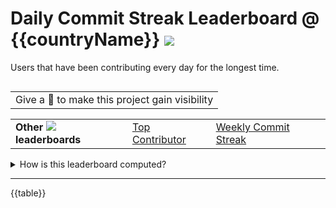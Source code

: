 # Daily Commit Streak Leaderboard @ {{countryName}} <img src="https://flagsapi.com/{{countryCodeUppercase}}/flat/24.png">

Users that have been contributing every day for the longest time.

<table align="right">
	<tr>
		<td>
			Give a 🌟 to make this project gain visibility
		</td>
	</tr>
</table>

<table align="center">
	<tr>
		<td>
			<b>Other <img src="https://flagsapi.com/{{countryCodeUppercase}}/flat/16.png"> leaderboards</b>
		</td>
		<td>
			<a href="../contribution-count/{{countryCode}}.md">
				Top Contributor
			</a>
		</td>
		<td>
			<a href="../week-streak/{{countryCode}}.md">
				Weekly Commit Streak
			</a>
		</td>
	</tr>
</table>

<details>
<summary>How is this leaderboard computed?</summary>

To be in this leaderboard, you need:

-   At least `{{minFollowerCount}}` followers
-   Have one of `{{countryMatch}}` in your profile location. [Ask to add a city name if you think it's missing.](https://github.com/7PH/github-top-users/issues/new).
-   Be part of the first `{{userCount}}` users based the ranking criteria

Here is the pseudocode generating this leaderboard:

```js
github
    .users
    .filter(user => user.followerCount > {{minFollowerCount}})
    .sortBy(user => getCurrentDailyCommitStreak(user), 'desc')
    .take({{userCount}})
```

</details>

---

{{table}}
